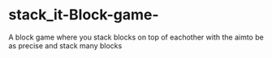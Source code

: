 # stack_it-Block-game-
A block game where you stack blocks on top of eachother with the aimto be as precise and stack many blocks
